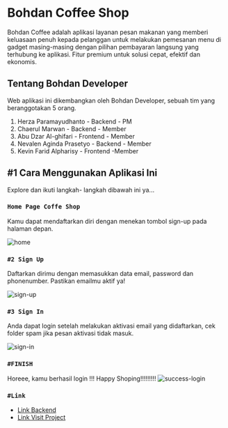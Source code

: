 # Bohdan Coffee Shop

Bohdan Coffee adalah aplikasi layanan pesan makanan yang memberi keluasaan penuh kepada pelanggan untuk melakukan pemesanan menu di gadget masing-masing dengan pilihan pembayaran langsung yang terhubung ke aplikasi. Fitur premium untuk solusi cepat, efektif dan ekonomis.


## Tentang Bohdan Developer

Web aplikasi ini dikembangkan oleh Bohdan Developer, sebuah tim yang beranggotakan 5 orang.
1. Herza Paramayudhanto - Backend - PM
2. Chaerul Marwan - Backend - Member 
3. Abu Dzar Al-ghifari - Frontend - Member  
4. Nevalen Aginda Prasetyo - Backend - Member
5. Kevin Farid Alpharisy - Frontend -Member
 
## #1 Cara Menggunakan Aplikasi Ini
Explore dan ikuti langkah- langkah dibawah ini ya...

### `Home Page Coffe Shop`
Kamu dapat mendaftarkan diri dengan menekan tombol sign-up pada halaman depan.

![home](https://user-images.githubusercontent.com/74039235/114306969-dc6adf80-9b07-11eb-9cb6-8eb88642b0ae.jpg)



### `#2 Sign Up`
Daftarkan dirimu dengan memasukkan data email, password dan phonenumber. Pastikan emailmu aktif ya!

![sign-up](https://user-images.githubusercontent.com/74039235/114306979-e4c31a80-9b07-11eb-844d-2811ada73f9c.jpg)



### `#3 Sign In`
Anda dapat login setelah melakukan aktivasi email yang didaftarkan, cek folder spam jika pesan aktivasi tidak masuk.

![sign-in](https://user-images.githubusercontent.com/74039235/114306973-e12f9380-9b07-11eb-997d-f60aec33fed8.jpg)


### `#FINISH`
Horeee, kamu berhasil login !!!
Happy Shoping!!!!!!!!!
![success-login](https://user-images.githubusercontent.com/74039235/114307417-b6ded580-9b09-11eb-8195-66ebd5d1754c.jpg)

### `#Link`
- [Link Backend](https://github.com/abudzr/coffee-shop-backend)
- [Link Visit Project](https://coffee-shop-bohdan.netlify.app/)
